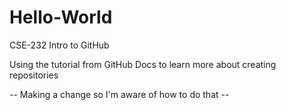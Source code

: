 # Hello-World
CSE-232 Intro to GitHub

Using the tutorial from GitHub Docs to learn more about creating repositories

-- Making a change so I'm aware of how to do that -- 
